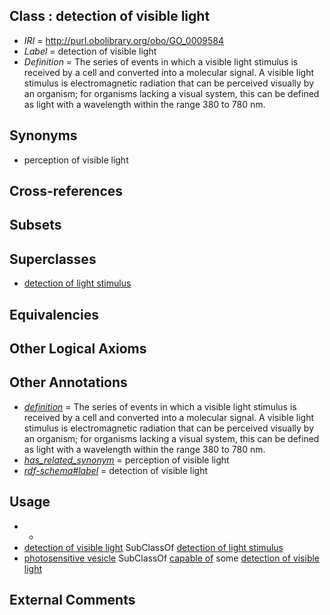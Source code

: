 
## Class : detection of visible light

 * *IRI* = http://purl.obolibrary.org/obo/GO_0009584
 * *Label* = detection of visible light
 * *Definition* = The series of events in which a visible light stimulus is received by a cell and converted into a molecular signal. A visible light stimulus is electromagnetic radiation that can be perceived visually by an organism; for organisms lacking a visual system, this can be defined as light with a wavelength within the range 380 to 780 nm.

## Synonyms

 * perception of visible light

## Cross-references


## Subsets


## Superclasses

 * [detection of light stimulus](../../GO/83/GO_0009583.md)

## Equivalencies


## Other Logical Axioms


## Other Annotations

 * *[definition](../../IAO/15/IAO_0000115.md)* = The series of events in which a visible light stimulus is received by a cell and converted into a molecular signal. A visible light stimulus is electromagnetic radiation that can be perceived visually by an organism; for organisms lacking a visual system, this can be defined as light with a wavelength within the range 380 to 780 nm.
 * *[has_related_synonym](../../ym/oboInOwl#hasRelatedSynonym.md)* = perception of visible light
 * *[rdf-schema#label](../../el/rdf-schema#label.md)* = detection of visible light

## Usage

 * -
 * [detection of visible light](../../GO/84/GO_0009584.md) SubClassOf [detection of light stimulus](../../GO/83/GO_0009583.md)
 * [photosensitive vesicle](../../CEPH/00/CEPH_0000200.md) SubClassOf [capable of](../../RO/15/RO_0002215.md) some [detection of visible light](../../GO/84/GO_0009584.md)

## External Comments


